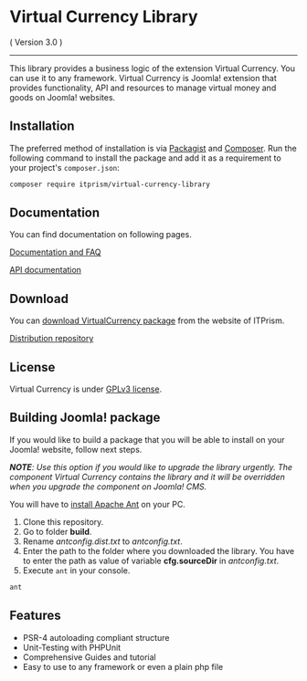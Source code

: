 Virtual Currency Library
==========================
( Version 3.0 )
- - -

This library provides a business logic of the extension Virtual Currency. You can use it to any framework.
Virtual Currency is Joomla! extension that provides functionality, API and resources to manage virtual money and goods on Joomla! websites.

## Installation

The preferred method of installation is via [Packagist](https://packagist.org/packages/itprism/virtual-currency-library) and [Composer](https://getcomposer.org/). Run the following command to install the package and add it as a requirement to your project's `composer.json`:

```bash
composer require itprism/virtual-currency-library
```

## Documentation

You can find documentation on following pages.

[Documentation and FAQ](http://itprism.com/help/111-virtual-currency-documentation)

[API documentation](http://cdn.itprism.com/api/virtualcurrency/index.html)

## Download

You can [download VirtualCurrency package](http://itprism.com/free-joomla-extensions/ecommerce-gamification/virtual-currency-accounts-manager) from the website of ITPrism.

[Distribution repository](https://github.com/ITPrism/VirtualCurrencyDistribution)

## License

Virtual Currency is under [GPLv3 license](http://www.gnu.org/licenses/gpl-3.0.en.html).

## Building Joomla! package

If you would like to build a package that you will be able to install on your Joomla! website, follow next steps.

_**NOTE**: Use this option if you would like to upgrade the library urgently. The component Virtual Currency contains the library and it will be overridden when you upgrade the component on Joomla! CMS._

You will have to [install Apache Ant](http://ant.apache.org/manual/install.html) on your PC.

1. Clone this repository.
2. Go to folder __build__.
3. Rename _antconfig.dist.txt_ to _antconfig.txt_.
4. Enter the path to the folder where you downloaded the library. You have to enter the path as value of variable __cfg.sourceDir__ in _antconfig.txt_.
5. Execute `ant` in your console.

```bash
ant
```

Features
--------

* PSR-4 autoloading compliant structure
* Unit-Testing with PHPUnit
* Comprehensive Guides and tutorial
* Easy to use to any framework or even a plain php file
